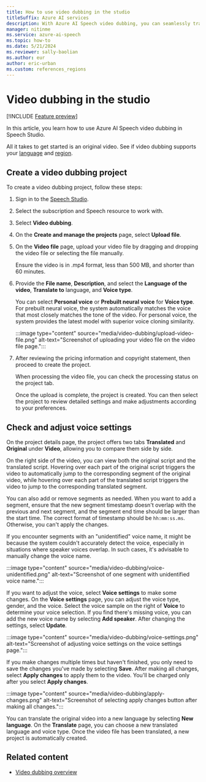 ```yaml
---
title: How to use video dubbing in the studio
titleSuffix: Azure AI services
description: With Azure AI Speech video dubbing, you can seamlessly translate and generate videos in multiple languages automatically. 
manager: nitinme
ms.service: azure-ai-speech
ms.topic: how-to
ms.date: 5/21/2024
ms.reviewer: sally-baolian
ms.author: eur
author: eric-urban
ms.custom: references_regions
---
```


# Video dubbing in the studio

[!INCLUDE [Feature preview](../includes/preview-feature.md)]

In this article, you learn how to use Azure AI Speech video dubbing in Speech Studio.

All it takes to get started is an original video. See if video dubbing supports your [language](language-support.md?tabs=speech-translation#video-dubbing) and [region](video-dubbing-overview.md#supported-regions-and-languages).

## Create a video dubbing project

To create a video dubbing project, follow these steps:

1. Sign in to the [Speech Studio](https://aka.ms/speechstudio).
   
1. Select the subscription and Speech resource to work with. 

1. Select **Video dubbing**.

1. On the **Create and manage the projects** page, select **Upload file**.

1. On the **Video file** page, upload your video file by dragging and dropping the video file or selecting the file manually.

   Ensure the video is in .mp4 format, less than 500 MB, and shorter than 60 minutes. 

1. Provide the **File name**, **Description**, and select the **Language of the video**, **Translate to** language, and **Voice type**. 

   You can select **Personal voice** or **Prebuilt neural voice** for **Voice type**. For prebuilt neural voice, the system automatically matches the voice that most closely matches the tone of the video. For personal voice, the system provides the latest model with superior voice cloning similarity.

   :::image type="content" source="media/video-dubbing/upload-video-file.png" alt-text="Screenshot of uploading your video file on the video file page.":::

1. After reviewing the pricing information and copyright statement, then proceed to create the project.

   When processing the video file, you can check the processing status on the project tab.

   Once the upload is complete, the project is created. You can then select the project to review detailed settings and make adjustments according to your preferences.

## Check and adjust voice settings

On the project details page, the project offers two tabs **Translated** and **Original** under **Video**, allowing you to compare them side by side.    

On the right side of the video, you can view both the original script and the translated script. Hovering over each part of the original script triggers the video to automatically jump to the corresponding segment of the original video, while hovering over each part of the translated script triggers the video to jump to the corresponding translated segment.

You can also add or remove segments as needed. When you want to add a segment, ensure that the new segment timestamp doesn't overlap with the previous and next segment, and the segment end time should be larger than the start time. The correct format of timestamp should be `hh:mm:ss.ms`. Otherwise, you can't apply the changes.

If you encounter segments with an "unidentified" voice name, it might be because the system couldn't accurately detect the voice, especially in situations where speaker voices overlap. In such cases, it's advisable to manually change the voice name.  

:::image type="content" source="media/video-dubbing/voice-unidentified.png" alt-text="Screenshot of one segment with unidentified voice name.":::

If you want to adjust the voice, select **Voice settings** to make some changes. On the **Voice settings** page, you can adjust the voice type, gender, and the voice. Select the voice sample on the right of **Voice** to determine your voice selection. If you find there's missing voice, you can add the new voice name by selecting **Add speaker**. After changing the settings, select **Update**. 

 :::image type="content" source="media/video-dubbing/voice-settings.png" alt-text="Screenshot of adjusting voice settings on the voice settings page.":::

If you make changes multiple times but haven't finished, you only need to save the changes you've made by selecting **Save**. After making all changes, select **Apply changes** to apply them to the video. You'll be charged only after you select **Apply changes**.

 :::image type="content" source="media/video-dubbing/apply-changes.png" alt-text="Screenshot of selecting apply changes button after making all changes.":::

You can translate the original video into a new language by selecting **New language**. On the **Translate** page, you can choose a new translated language and voice type. Once the video file has been translated, a new project is automatically created. 

## Related content

- [Video dubbing overview](video-dubbing-overview.md)
